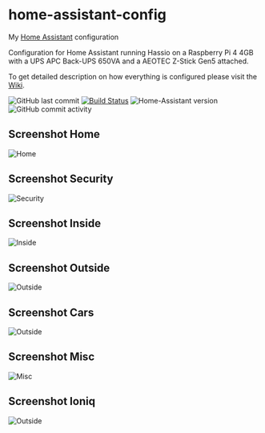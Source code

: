 # home-assistant-config
My [Home Assistant](https://home-assistant.io/) configuration

Configuration for Home Assistant running Hassio on a Raspberry Pi 4 4GB with a UPS APC Back-UPS 650VA and a AEOTEC Z-Stick Gen5 attached.

To get detailed description on how everything is configured please visit the [Wiki](https://github.com/hokus15/home-assistant-config/wiki).

![GitHub last commit](https://img.shields.io/github/last-commit/hokus15/home-assistant-config?logo=github)
[![Build Status](https://github.com/hokus15/home-assistant-config/actions/workflows/home-assistant.yaml/badge.svg)](https://github.com/hokus15/home-assistant-config/actions)
![Home-Assistant version](https://img.shields.io/badge/dynamic/json?color=blue&label=Home-Assistant&query=%24.version&url=https%3A%2F%2Fraw.githubusercontent.com%2Fhokus15%2Fhome-assistant-config%2Fmaster%2Fconfig%2FHA_VERSION.json&logo=home-assistant)
![GitHub commit activity](https://img.shields.io/github/commit-activity/m/hokus15/home-assistant-config?logo=github)

## Screenshot Home
![Home](https://raw.githubusercontent.com/hokus15/home-assistant-config/master/lovelace_1_home.png)

## Screenshot Security
![Security](https://raw.githubusercontent.com/hokus15/home-assistant-config/master/lovelace_2_security.png)

## Screenshot Inside
![Inside](https://raw.githubusercontent.com/hokus15/home-assistant-config/master/lovelace_3_inside.png)

## Screenshot Outside
![Outside](https://raw.githubusercontent.com/hokus15/home-assistant-config/master/lovelace_4_outside.png)

## Screenshot Cars
![Outside](https://raw.githubusercontent.com/hokus15/home-assistant-config/master/lovelace_5_cars.png)

## Screenshot Misc
![Misc](https://raw.githubusercontent.com/hokus15/home-assistant-config/master/lovelace_6_misc.png)

## Screenshot Ioniq
![Outside](https://raw.githubusercontent.com/hokus15/home-assistant-config/master/lovelace_7_ioniq.png)
